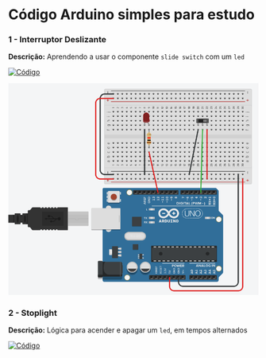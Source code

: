 # Código Arduino simples para estudo


### 1 - Interruptor Deslizante
**Descrição:** Aprendendo a usar o componente `slide switch` com um  `led`

[![Código](https://img.shields.io/badge/Codigo-blue)](https://github.com/michelleGomes85/Arduino/blob/main/interruptor.ino)

![Foto montagem fisica](assets/switch.png)

### 2 - Stoplight
**Descrição:**  Lógica para acender e apagar um `led`, em tempos alternados 

[![Código](https://img.shields.io/badge/Codigo-blue)](https://github.com/michelleGomes85/Arduino/blob/main/stoplight.ino)


